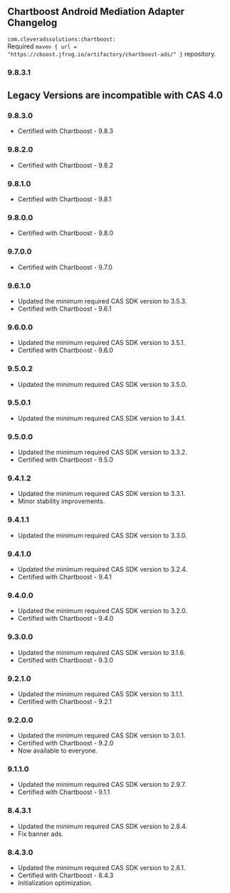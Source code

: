 ## Chartboost Android Mediation Adapter Changelog
`com.cleveradssolutions:chartboost:`  
Required `maven { url = "https://cboost.jfrog.io/artifactory/chartboost-ads/" }` repository.  


### 9.8.3.1

## Legacy Versions are incompatible with CAS 4.0

### 9.8.3.0
- Certified with Chartboost - 9.8.3

### 9.8.2.0
- Certified with Chartboost - 9.8.2

### 9.8.1.0
- Certified with Chartboost - 9.8.1

### 9.8.0.0
- Certified with Chartboost - 9.8.0

### 9.7.0.0
- Certified with Chartboost - 9.7.0

### 9.6.1.0
- Updated the minimum required CAS SDK version to 3.5.3.
- Certified with Chartboost - 9.6.1

### 9.6.0.0
- Updated the minimum required CAS SDK version to 3.5.1.
- Certified with Chartboost - 9.6.0

### 9.5.0.2
- Updated the minimum required CAS SDK version to 3.5.0.

### 9.5.0.1
- Updated the minimum required CAS SDK version to 3.4.1.

### 9.5.0.0
- Updated the minimum required CAS SDK version to 3.3.2.
- Certified with Chartboost - 9.5.0

### 9.4.1.2
- Updated the minimum required CAS SDK version to 3.3.1.
- Minor stability improvements.

### 9.4.1.1
- Updated the minimum required CAS SDK version to 3.3.0.

### 9.4.1.0
- Updated the minimum required CAS SDK version to 3.2.4.
- Certified with Chartboost - 9.4.1

### 9.4.0.0
- Updated the minimum required CAS SDK version to 3.2.0.
- Certified with Chartboost - 9.4.0

### 9.3.0.0
- Updated the minimum required CAS SDK version to 3.1.6.
- Certified with Chartboost - 9.3.0

### 9.2.1.0
- Updated the minimum required CAS SDK version to 3.1.1.
- Certified with Chartboost - 9.2.1

### 9.2.0.0
- Updated the minimum required CAS SDK version to 3.0.1.
- Certified with Chartboost - 9.2.0
- Now available to everyone.

### 9.1.1.0
- Updated the minimum required CAS SDK version to 2.9.7.
- Certified with Chartboost - 9.1.1

### 8.4.3.1
- Updated the minimum required CAS SDK version to 2.8.4.
- Fix banner ads.

### 8.4.3.0
- Updated the minimum required CAS SDK version to 2.8.1.
- Certified with Chartboost - 8.4.3
- Initialization optimization.